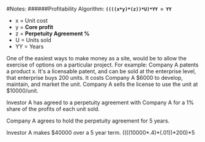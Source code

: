 #Notes:
######Profitability Algorithm:
**````((((x*y)*(z))*U)*YY = YY````**

- x = Unit cost
- y = **Core profit**
- z = **Perpetuity Agreement %**
- U = Units sold
- YY = Years

One of the easiest ways to make money as a site, would be to allow the exercise of options on a particular project.
For example:
Company A patents a product x. It's a licensable patent, and can be sold at the enterprise level, that enterprise buys 200 units. It costs Company A $6000 to develop, maintain, and market the unit. Company A sells the license to use the unit at $10000/unit.

Investor A has agreed to a perpetuity agreement with Company A for a 1% share of the profits of each unit sold.

Company A agrees to hold the perpetuity agreement for 5 years.

Investor A makes $40000 over a 5 year term. ((((10000*.4)*(.01))*200)*5
